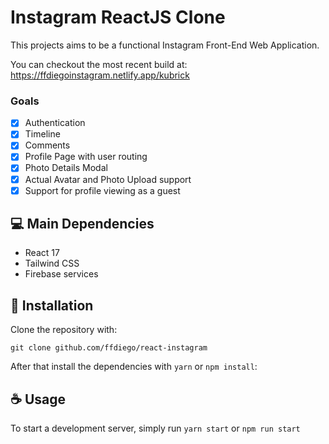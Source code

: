# Instagram ReactJS Clone

This projects aims to be a functional Instagram Front-End Web Application.

You can checkout the most recent build at:<br />
https://ffdiegoinstagram.netlify.app/kubrick <br />

### Goals

- [x] Authentication
- [x] Timeline
- [x] Comments
- [x] Profile Page with user routing
- [x] Photo Details Modal
- [x] Actual Avatar and Photo Upload support
- [x] Support for profile viewing as a guest

## 💻 Main Dependencies

- React 17
- Tailwind CSS
- Firebase services

## 🚀 Installation

Clone the repository with:

```
git clone github.com/ffdiego/react-instagram
```

After that install the dependencies with `yarn` or `npm install`:

## ☕ Usage

To start a development server, simply run
`yarn start` or `npm run start`
